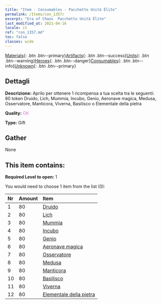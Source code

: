 ```yaml
---
title: "Item - Consumables - Pacchetto Unità Élite"
permalink: /Items/con_1357/
excerpt: "Era of Chaos  Pacchetto Unità Élite"
last_modified_at: 2021-04-16
locale: it
ref: "con_1357.md"
toc: false
classes: wide
---
```

 [Materials](/it/Items/){: .btn .btn--primary}[Artifacts](/it/Items/Artifacts/){: .btn .btn--success}[Units](/it/Items/Units/){: .btn .btn--warning}[Heroes](/it/Items/Heroes/){: .btn .btn--danger}[Consumables](/it/Items/Consumables/){: .btn .btn--info}[Unknown](/it/Items/Unknown/){: .btn .btn--primary}

## Dettagli
 **Descrizione:** Aprilo per ottenere 1 ricompensa a tua scelta tra le seguenti: 80 token Druido, Lich, Mummia, Incubo, Genio, Aeronave magica, Medusa, Osservatore, Manticora, Viverna, Basilisco o Elementale della pietra

 **Quality:** <span style="color: #DA70D6">OK</span>

 **Type:** Gift

## Gather

  None

## This item contains:

 **Required Level to open:** 1

 You would need to choose 1 item from the list (0):

  | Nr | Amount |     Item    |
  |:---|:-------|:------------|
  | 1 | 80 | [Druido](/it/Items/unt_206/) |  | 
  | 2 | 80 | [Lich](/it/Items/unt_212/) |  | 
  | 3 | 80 | [Mummia](/it/Items/unt_215/) |  | 
  | 4 | 80 | [Incubo](/it/Items/unt_233/) |  | 
  | 5 | 80 | [Genio](/it/Items/unt_239/) |  | 
  | 6 | 80 | [Aeronave magica](/it/Items/unt_242/) |  | 
  | 7 | 80 | [Osservatore](/it/Items/unt_246/) |  | 
  | 8 | 80 | [Medusa](/it/Items/unt_247/) |  | 
  | 9 | 80 | [Manticora](/it/Items/unt_249/) |  | 
  | 10 | 80 | [Basilisco](/it/Items/unt_256/) |  | 
  | 11 | 80 | [Viverna](/it/Items/unt_258/) |  | 
  | 12 | 80 | [Elementale della pietra](/it/Items/unt_266/) |  | 
